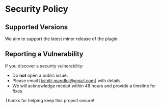 # Security Policy

## Supported Versions
We aim to support the latest minor release of the plugin.

## Reporting a Vulnerability
If you discover a security vulnerability:
- Do **not** open a public issue.
- Please email [kshitij.mandloi@gmail.com] with details.
- We will acknowledge receipt within 48 hours and provide a timeline for fixes.

Thanks for helping keep this project secure!

